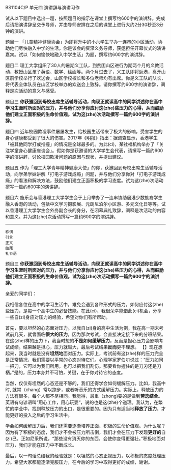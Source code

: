 BS1104C/P  单元四  演讲辞与演讲习作

试从以下题目中选出一题，按照题目的指示在课堂上撰写约600字的演讲辞。完成后请把演讲辞呈交予导师，并由导师安排在之后的课堂上进行大约2分30秒至3分钟的演讲。

题目一
「儿童精神健康协会」为即将升中的小六学生举办一连串的小区活动，协助他们尽快融入中学的生活。你是该会的资深义务导师，获邀担任开幕仪式的演讲嘉宾。试以「如何愉快地融入中学生活」为题，撰写约600字的演讲辞。

题目二
理工大学组织了30人的暑期义工队，到贫困山区进行为期两个月的义教活动，教授山区孩子英语、数学、绘画等。两个月过去了，义工队即将返港，离开山区前学校举行了欢送会，山区学校校长和多位老师均有出席。你是义工队的队长，将代表全体队员在山区学校举办的欢送会上致辞。请你撰写约600字的演讲辞，阐释是次活动的意义与感受。

题目三
**你获邀回到母校出席生活辅导活动，向现正就读高中的同学讲述你在高中学习生涯时所面对的压力，并与他们分享你应付这(zhe)些压力的心得，从而鼓励他们建立正面积极的生命价值观。试为这(zhe)次活动撰写一篇约600字的演讲辞。**

题目四
近年校园欺凌事件屡屡发生，给校园生活带来了极大的影响，受害学生的身心健康都受到了很大的伤害。2017年《明报》指出：据调查显示，香港学生「被其他同学打或推撞」的情况是全球最多的。为此(ci)，某社福机构举办了「关注学童身心健康座谈会」。假如你是获邀请的大学学生会代表，请撰写一篇约600字的演讲辞，讨论校园欺凌问题的原因与现状，并提出建议。

题目五
作为「理工大学青年精神健康大使」的你，获邀回到母校出席生活辅导活动，向学弟学妹讲解「打电子游戏成瘾」问题，并与他们分享你对「打电子游戏成瘾」的看法和解决方法，鼓励他们建立正面积极的学习态度。试为这(zhe)次活动撰写一篇约600字的演讲辞。

题目六
施乐会与香港理工大学学生会于上月举办了一连串协助居港少数族裔学生融入香港的活动，包括中文学习摄影展、元朗尼泊尔小区游、多元文化日等等。试以香港理工大学学生会外务副会长的身分，在闭幕典礼致辞，阐释是次活动的内容和意义。并为这(zhe)次活动撰写一篇约600字的演讲辞。

****
    称谓
    引言
    正文
    结尾
    礼节语

题目三
**你获邀回到母校出席生活辅导活动，向现正就读高中的同学讲述你在高中学习生涯时所面对的压力，并与他们分享你应付这(zhe)些压力的心得，从而鼓励他们建立正面积极的生命价值观。试为这(zhe)次活动撰写一篇约600字的演讲辞。**

亲爱的同学们：

我相信各位在高中的学习生活中，难免会遇到各种形式的压力。如何应付这(zhe)些压力，是每一个高中生的必备技能。在此(ci)，我很荣幸能借此(ci)机会，分享一些自(zi)身应对压力的经验，希望对你们有所帮助。

首先，要以坦然的心态面对压力。以我自(zi)身的高中生活为例，我在高一期末考试前几天，就曾面临**很大的压力**，因为那次考试，会直接决定接下来的分班结果。在这(zhe)样的压力下，我当时想的**不是如何缓解压力**，反而是担心压力会影响考试成绩。结果越是担心，压力就越大，最后考试结果**反而**更不理想。  【】现在想起来，我当时就是没有**坦然地**面对压力。实际上，考试前有这(zhe)样的压力完全是正常情况，我们需要以平常的心态对待它们。心理学家罗伯尔说过：“压力如同一把刀，它可以为我们所用，也可以把我们割伤。那要看你握住的是刀刃还是刀柄。”是的，压力本身并不可怕，关键，在于你对待它的态度。

当然，仅仅有坦然的心态还是不够的，我们还得学会如何缓解压力。比如，我高中时, 就常（chang）常以跑步，或者听音乐的方式缓解压力。实际上，释放压力的方法有很多，每个人都不尽相同。我觉得，最重（zhong)要的是做到**劳逸结合**。英语有句谚语叫“用心工作，用心玩耍“，说的也是这(zhe)个道理。我认为，在繁忙的学业中，找到释放压力的出口，是很重要的。因为只有适当地**释放了压力**，才能更好的投入之后的学习生活中。

学会如何缓解压力后，我们还需要逐渐培养正面、积极的生命价值观。为什么呢？因为有了积极的态度，我们才不会被压力所击倒，我们才会在压力下发现**更好的**自(zi)己。正如尼采所说，“那些没有消灭你的东西，会使你变得更强壮。”积极地面对压力，我们才能在压力中不断成长。

最后，以一句话总结我的经验就是：以坦然的心态正视压力，以积极的态度处理压力。希望大家都能逐渐克服压力，在今后的学习中取得更好的成绩，谢谢。
